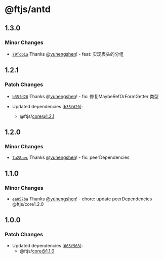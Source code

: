 # @ftjs/antd

## 1.3.0

### Minor Changes

- [`79fcb1a`](https://github.com/yuhengshen/ftjs/commit/79fcb1a238995799360f3c7eeb22f48bc2d61024) Thanks [@yuhengshen](https://github.com/yuhengshen)! - feat: 实现表头的分组

## 1.2.1

### Patch Changes

- [`b35fd20`](https://github.com/yuhengshen/ftjs/commit/b35fd2021f0ebeb5a191b5adeadee81335b44381) Thanks [@yuhengshen](https://github.com/yuhengshen)! - fix: 修复MaybeRefOrFormGetter 类型

- Updated dependencies [[`b35fd20`](https://github.com/yuhengshen/ftjs/commit/b35fd2021f0ebeb5a191b5adeadee81335b44381)]:
  - @ftjs/core@1.2.1

## 1.2.0

### Minor Changes

- [`7a28aec`](https://github.com/yuhengshen/ftjs/commit/7a28aec78e2c27d88dbf97d859e2bae0e27cc1e2) Thanks [@yuhengshen](https://github.com/yuhengshen)! - fix: peerDependencies

## 1.1.0

### Minor Changes

- [`ea057ba`](https://github.com/yuhengshen/ftjs/commit/ea057ba95d0abe7e9bcc1b2e7ef0187e3cff3043) Thanks [@yuhengshen](https://github.com/yuhengshen)! - chore: update peerDependencies @ftjs/core1.2.0

## 1.0.0

### Patch Changes

- Updated dependencies [[`665f563`](https://github.com/yuhengshen/ftjs/commit/665f563d8f0e51644684650c7988771204527118)]:
  - @ftjs/core@1.1.0
